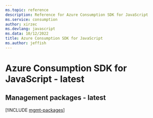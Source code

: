 ```yaml
---
ms.topic: reference
description: Reference for Azure Consumption SDK for JavaScript
ms.service: consumption
author: xirzec
ms.devlang: javascript
ms.data: 10/12/2022
title: Azure Consumption SDK for JavaScript
ms.author: jeffish
---
```

# Azure Consumption SDK for JavaScript - latest

## Management packages - latest
[!INCLUDE [mgmt-packages](consumption-mgmt-index.md)]